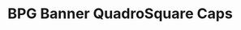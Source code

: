 ---
title: BPG Banner QuadroSquare Caps
transform: 1
published_at: 2015-09-18
desktop: http://fonts.ge/ka/font/718/BPG-Banner-QuadroSquare-Caps
---